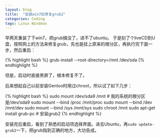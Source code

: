 ```yaml
---
layout: blog
title:  "安装win7后修复grub2"
categories: Coding
tags: Linux Windows
---
```


早两天重装了下win7，把grub搞没了，进不了ubuntu。
于是刻了个liveCD到U盘，按照网上的方法来修复grub，先也是挂上原来的根分区，再执行完下面一步，然后重启：

{% highlight bash %}
grub-install --root-directory=/mnt /dev/sda
{% endhighlight %} 

但是，启动时直接黑屏了，根本修复不了。

<!--more-->

后来想起自己以前安装Gentoo时用过chroot，所以试了如下几步：

{% highlight bash %}
sudo mount /dev/sda9 /mnt  # 我的系统的根分区是/dev/sda9
sudo mount --bind /proc /mnt/proc
sudo mount --bind /dev /mnt/dev
sudo mount --bind /sys /mnt/sys
sudo chroot /mnt
sudo apt-get install grub-pc # 安装grub2
{% endhighlight %} 

安装完后重启，看到了熟悉的启动项选择界面。进去Ubuntu，再`sudo update-grub2`一下，把grub指到正确的地方，大功告成。
